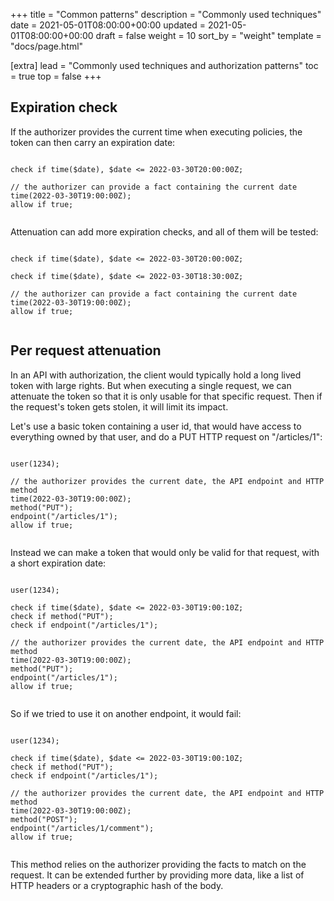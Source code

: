 +++
title = "Common patterns"
description = "Commonly used techniques"
date = 2021-05-01T08:00:00+00:00
updated = 2021-05-01T08:00:00+00:00
draft = false
weight = 10
sort_by = "weight"
template = "docs/page.html"

[extra]
lead = "Commonly used techniques and authorization patterns"
toc = true
top = false
+++

## Expiration check

If the authorizer provides the current time when executing policies,
the token can then carry an expiration date:

<bc-datalog-playground showBlocks="true">
  <code class="block">
check if time($date), $date <= 2022-03-30T20:00:00Z;
  </code>
  <code class="authorizer">
// the authorizer can provide a fact containing the current date
time(2022-03-30T19:00:00Z);
allow if true;
  </code>
</bc-datalog-playground>

Attenuation can add more expiration checks, and all of them will be tested:

<bc-datalog-playground showBlocks="true">
  <code class="block">
check if time($date), $date <= 2022-03-30T20:00:00Z;
  </code>
    <code class="block">
check if time($date), $date <= 2022-03-30T18:30:00Z;
  </code>
  <code class="authorizer">
// the authorizer can provide a fact containing the current date
time(2022-03-30T19:00:00Z);
allow if true;
  </code>
</bc-datalog-playground>

## Per request attenuation

In an API with authorization, the client would typically hold a long lived
token with large rights. But when executing a single request, we can attenuate
the token so that it is only usable for that specific request.
Then if the request's token gets stolen, it will limit its impact.

Let's use a basic token containing a user id, that would have access to everything
owned by that user, and do a PUT HTTP request on "/articles/1":

<bc-datalog-playground showBlocks="true">
  <code class="block">
user(1234);
  </code>
  <code class="authorizer">
// the authorizer provides the current date, the API endpoint and HTTP method
time(2022-03-30T19:00:00Z);
method("PUT");
endpoint("/articles/1");
allow if true;
  </code>
</bc-datalog-playground>

Instead we can make a token that would only be valid for that request, with a short
expiration date:

<bc-datalog-playground showBlocks="true">
  <code class="block">
user(1234);
  </code>
    <code class="block">
check if time($date), $date <= 2022-03-30T19:00:10Z;
check if method("PUT");
check if endpoint("/articles/1");
  </code>
  <code class="authorizer">
// the authorizer provides the current date, the API endpoint and HTTP method
time(2022-03-30T19:00:00Z);
method("PUT");
endpoint("/articles/1");
allow if true;
  </code>
</bc-datalog-playground>

So if we tried to use it on another endpoint, it would fail:

<bc-datalog-playground showBlocks="true">
  <code class="block">
user(1234);
  </code>
    <code class="block">
check if time($date), $date <= 2022-03-30T19:00:10Z;
check if method("PUT");
check if endpoint("/articles/1");
  </code>
  <code class="authorizer">
// the authorizer provides the current date, the API endpoint and HTTP method
time(2022-03-30T19:00:00Z);
method("POST");
endpoint("/articles/1/comment");
allow if true;
  </code>
</bc-datalog-playground>

This method relies on the authorizer providing the facts to match on the request.
It can be extended further by providing more data, like a list of HTTP headers
or a cryptographic hash of the body.
